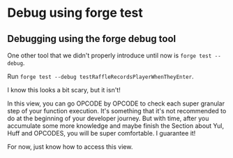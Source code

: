 # Debug using forge test

## Debugging using the forge debug tool

One other tool that we didn't properly introduce until now is `forge test --debug`.

Run `forge test --debug testRaffleRecordsPlayerWhenTheyEnter`.

I know this looks a bit scary, but it isn't!

In this view, you can go OPCODE by OPCODE to check each super granular step of your function execution. It's something that it's not recommended to do at the beginning of your developer journey. But with time, after you accumulate some more knowledge and maybe finish the Section about Yul, Huff and OPCODES, you will be super comfortable. I guarantee it!

For now, just know how to access this view.
